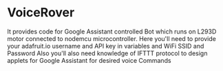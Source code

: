 # VoiceRover
  It provides code for Google Assistant controlled Bot which runs on L293D motor connected to nodemcu
  microcontroller.
  Here you'll need to provide your adafruit.io username and API key in variables and WiFi SSID and Password
  Also you'll also need knowledge of IFTTT protocol to design applets for Google Assistant for desired voice 
  Commands
  
